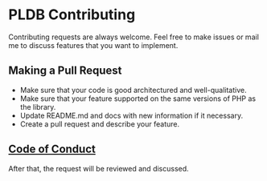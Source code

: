 # PLDB Contributing

Contributing requests are always welcome. Feel free to make issues or mail me to discuss features that you want to implement.

## Making a Pull Request
- Make sure that your code is good architectured and well-qualitative.
- Make sure that your feature supported on the same versions of PHP as the library.
- Update README.md and docs with new information if it necessary.
- Create a pull request and describe your feature.

## [Code of Conduct](https://github.com/yehorbk/pldb/blob/master/.github/CODE_OF_CONDUCT.md)

After that, the request will be reviewed and discussed.
